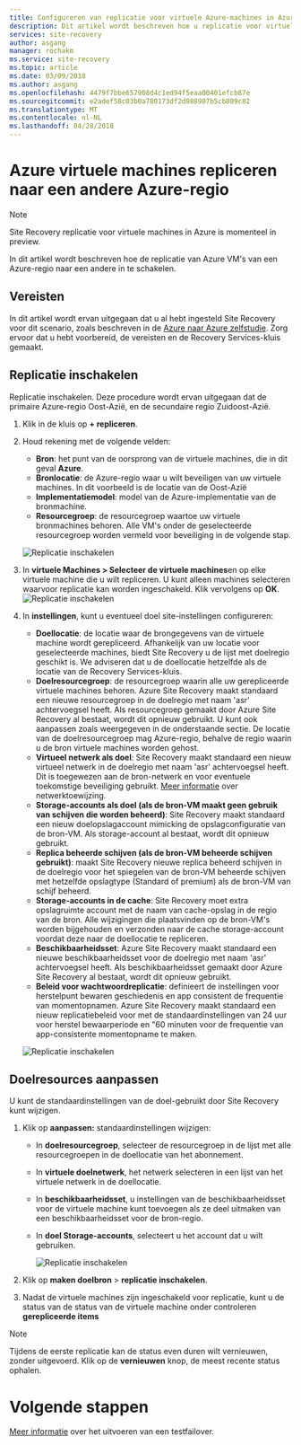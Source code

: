 ```yaml
---
title: Configureren van replicatie voor virtuele Azure-machines in Azure Site Recovery | Microsoft Docs
description: Dit artikel wordt beschreven hoe u replicatie voor virtuele Azure-machines, van een Azure-regio naar de andere met Site Recovery configureren.
services: site-recovery
author: asgang
manager: rochakm
ms.service: site-recovery
ms.topic: article
ms.date: 03/09/2018
ms.author: asgang
ms.openlocfilehash: 4479f7bbe657908d4c1ed94f5eaa00401efcb87e
ms.sourcegitcommit: e2adef58c03b0a780173df2d988907b5cb809c82
ms.translationtype: MT
ms.contentlocale: nl-NL
ms.lasthandoff: 04/28/2018
---
```

# <a name="replicate-azure-virtual-machines-to-another-azure-region"></a>Azure virtuele machines repliceren naar een andere Azure-regio


>[!NOTE]
>
> Site Recovery replicatie voor virtuele machines in Azure is momenteel in preview.

In dit artikel wordt beschreven hoe de replicatie van Azure VM's van een Azure-regio naar een andere in te schakelen.

## <a name="prerequisites"></a>Vereisten

In dit artikel wordt ervan uitgegaan dat u al hebt ingesteld Site Recovery voor dit scenario, zoals beschreven in de [Azure naar Azure zelfstudie](azure-to-azure-tutorial-enable-replication.md). Zorg ervoor dat u hebt voorbereid, de vereisten en de Recovery Services-kluis gemaakt.



## <a name="enable-replication"></a>Replicatie inschakelen

Replicatie inschakelen. Deze procedure wordt ervan uitgegaan dat de primaire Azure-regio Oost-Azië, en de secundaire regio Zuidoost-Azië.

1. Klik in de kluis op **+ repliceren**.
2. Houd rekening met de volgende velden:
    - **Bron**: het punt van de oorsprong van de virtuele machines, die in dit geval **Azure**.
    - **Bronlocatie**: de Azure-regio waar u wilt beveiligen van uw virtuele machines. In dit voorbeeld is de locatie van de Oost-Azië
    - **Implementatiemodel**: model van de Azure-implementatie van de bronmachine.
    - **Resourcegroep**: de resourcegroep waartoe uw virtuele bronmachines behoren. Alle VM's onder de geselecteerde resourcegroep worden vermeld voor beveiliging in de volgende stap.

    ![Replicatie inschakelen](./media/site-recovery-replicate-azure-to-azure/enabledrwizard1.png)

3. In **virtuele Machines > Selecteer de virtuele machines**en op elke virtuele machine die u wilt repliceren. U kunt alleen machines selecteren waarvoor replicatie kan worden ingeschakeld. Klik vervolgens op **OK**.
    ![Replicatie inschakelen](./media/site-recovery-replicate-azure-to-azure/virtualmachine_selection.png)

4. In **instellingen**, kunt u eventueel doel site-instellingen configureren:

    - **Doellocatie**: de locatie waar de brongegevens van de virtuele machine wordt gerepliceerd. Afhankelijk van uw locatie voor geselecteerde machines, biedt Site Recovery u de lijst met doelregio geschikt is. We adviseren dat u de doellocatie hetzelfde als de locatie van de Recovery Services-kluis.
    - **Doelresourcegroep**: de resourcegroep waarin alle uw gerepliceerde virtuele machines behoren. Azure Site Recovery maakt standaard een nieuwe resourcegroep in de doelregio met naam 'asr' achtervoegsel heeft. Als resourcegroep gemaakt door Azure Site Recovery al bestaat, wordt dit opnieuw gebruikt. U kunt ook aanpassen zoals weergegeven in de onderstaande sectie. De locatie van de doelresourcegroep mag Azure-regio, behalve de regio waarin u de bron virtuele machines worden gehost.
    - **Virtueel netwerk als doel**: Site Recovery maakt standaard een nieuw virtueel netwerk in de doelregio met naam 'asr' achtervoegsel heeft. Dit is toegewezen aan de bron-netwerk en voor eventuele toekomstige beveiliging gebruikt. [Meer informatie](site-recovery-network-mapping-azure-to-azure.md) over netwerktoewijzing.
    - **Storage-accounts als doel (als de bron-VM maakt geen gebruik van schijven die worden beheerd)**: Site Recovery maakt standaard een nieuw doelopslagaccount mimicking de opslagconfiguratie van de bron-VM. Als storage-account al bestaat, wordt dit opnieuw gebruikt.
    - **Replica beheerde schijven (als de bron-VM beheerde schijven gebruikt)**: maakt Site Recovery nieuwe replica beheerd schijven in de doelregio voor het spiegelen van de bron-VM beheerde schijven met hetzelfde opslagtype (Standard of premium) als de bron-VM van schijf beheerd.
    - **Storage-accounts in de cache**: Site Recovery moet extra opslagruimte account met de naam van cache-opslag in de regio van de bron. Alle wijzigingen die plaatsvinden op de bron-VM's worden bijgehouden en verzonden naar de cache storage-account voordat deze naar de doellocatie te repliceren.
    - **Beschikbaarheidsset**: Azure Site Recovery maakt standaard een nieuwe beschikbaarheidsset voor de doelregio met naam 'asr' achtervoegsel heeft. Als beschikbaarheidsset gemaakt door Azure Site Recovery al bestaat, wordt dit opnieuw gebruikt.
    - **Beleid voor wachtwoordreplicatie**: definieert de instellingen voor herstelpunt bewaren geschiedenis en app consistent de frequentie van momentopnamen. Azure Site Recovery maakt standaard een nieuw replicatiebeleid voor met de standaardinstellingen van 24 uur voor herstel bewaarperiode en "60 minuten voor de frequentie van app-consistente momentopname te maken.

    ![Replicatie inschakelen](./media/site-recovery-replicate-azure-to-azure/enabledrwizard3.PNG)

## <a name="customize-target-resources"></a>Doelresources aanpassen

U kunt de standaardinstellingen van de doel-gebruikt door Site Recovery kunt wijzigen.

1. Klik op **aanpassen:** standaardinstellingen wijzigen:
    - In **doelresourcegroep**, selecteer de resourcegroep in de lijst met alle resourcegroepen in de doellocatie van het abonnement.
    - In **virtuele doelnetwerk**, het netwerk selecteren in een lijst van het virtuele netwerk in de doellocatie.
    - In **beschikbaarheidsset**, u instellingen van de beschikbaarheidsset voor de virtuele machine kunt toevoegen als ze deel uitmaken van een beschikbaarheidsset voor de bron-regio.
    - In **doel Storage-accounts**, selecteert u het account dat u wilt gebruiken.

        ![Replicatie inschakelen](./media/site-recovery-replicate-azure-to-azure/customize.PNG)

2. Klik op **maken doelbron** > **replicatie inschakelen**.
3. Nadat de virtuele machines zijn ingeschakeld voor replicatie, kunt u de status van de status van de virtuele machine onder controleren **gerepliceerde items**

>[!NOTE]
>Tijdens de eerste replicatie kan de status even duren wilt vernieuwen, zonder uitgevoerd. Klik op de **vernieuwen** knop, de meest recente status ophalen.
>

# <a name="next-steps"></a>Volgende stappen

[Meer informatie](site-recovery-test-failover-to-azure.md) over het uitvoeren van een testfailover.
